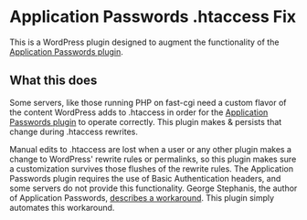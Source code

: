 # Application Passwords .htaccess Fix

This is a WordPress plugin designed to augment the functionality of the [Application Passwords plugin](https://github.com/georgestephanis/application-passwords).

## What this does

Some servers, like those running PHP on fast-cgi need a custom flavor of the content WordPress adds to .htaccess in order for the [Application Passwords plugin](https://github.com/georgestephanis/application-passwords) to operate correctly. This plugin makes & persists that change during .htaccess rewrites.

Manual edits to .htaccess are lost when a user or any other plugin makes a change to WordPress' rewrite rules or permalinks, so this plugin makes sure a customization survives those flushes of the rewrite rules. The Application Passwords plugin requires the use of Basic Authentication headers, and some servers do not provide this functionality. George Stephanis, the author of Application Passwords, [describes a workaround](https://github.com/georgestephanis/application-passwords/wiki/Basic-Authorization-Header----Missing). This plugin simply automates this workaround.
